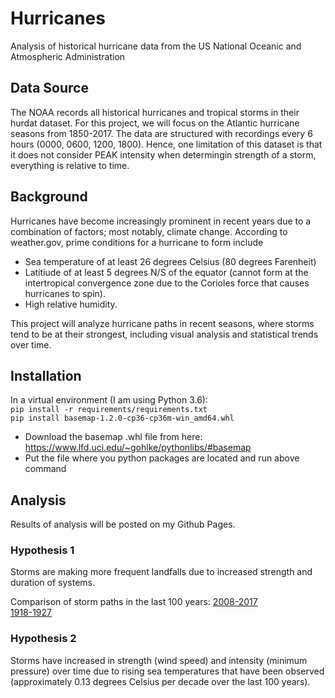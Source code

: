 # Hurricanes
Analysis of historical hurricane data from the US National Oceanic and Atmospheric Administration

## Data Source
The NOAA records all historical hurricanes and tropical storms in their hurdat dataset. For this project, we will focus on the Atlantic hurricane seasons from 1850-2017. The data are structured with recordings every 6 hours (0000, 0600, 1200, 1800). Hence, one limitation of this dataset is that it does not consider PEAK intensity when determingin strength of a storm, everything is relative to time.

## Background
Hurricanes have become increasingly prominent in recent years due to a combination of factors; most notably, climate change. According to weather.gov, prime conditions for a hurricane to form include
* Sea temperature of at least 26 degrees Celsius (80 degrees Farenheit)
* Latitiude of at least 5 degrees N/S of the equator (cannot form at the intertropical convergence zone due to the Corioles force that causes hurricanes to spin).
* High relative humidity.

This project will analyze hurricane paths in recent seasons, where storms tend to be at their strongest, including visual analysis and statistical trends over time.

## Installation
In a virtual environment (I am using Python 3.6):<br>
`pip install -r requirements/requirements.txt`<br>
`pip install basemap-1.2.0-cp36-cp36m-win_amd64.whl`<br>
* Download the basemap .whl file from here: https://www.lfd.uci.edu/~gohlke/pythonlibs/#basemap
* Put the file where you python packages are located and run above command

## Analysis
Results of analysis will be posted on my Github Pages.

### Hypothesis 1
Storms are making more frequent landfalls due to increased strength and duration of systems.

Comparison of storm paths in the last 100 years:
[2008-2017](maps/hurricane_paths_2008-2017.html)<br>
[1918-1927](maps/hurricane_paths_1918-1927.html)

### Hypothesis 2
Storms have increased in strength (wind speed) and intensity (minimum pressure) over time due to rising sea temperatures that have been observed (approximately 0.13 degrees Celsius per decade over the last 100 years).
